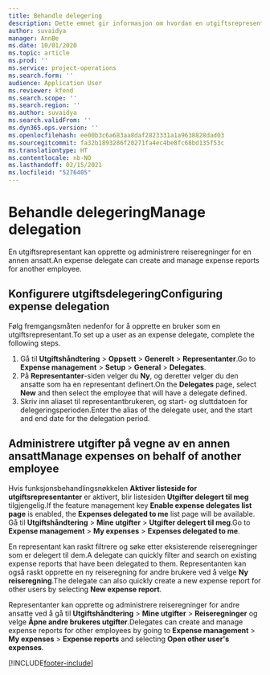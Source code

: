 ```yaml
---
title: Behandle delegering
description: Dette emnet gir informasjon om hvordan en utgiftsrepresentant kan opprette og administrere reiseregninger for en annen ansatt.
author: suvaidya
manager: AnnBe
ms.date: 10/01/2020
ms.topic: article
ms.prod: ''
ms.service: project-operations
ms.search.form: ''
audience: Application User
ms.reviewer: kfend
ms.search.scope: ''
ms.search.region: ''
ms.author: suvaidya
ms.search.validFrom: ''
ms.dyn365.ops.version: ''
ms.openlocfilehash: ee00b3c6a683aa8daf2823331a1a9638828dad03
ms.sourcegitcommit: fa32b1893286f20271fa4ec4be8fc68bd135f53c
ms.translationtype: HT
ms.contentlocale: nb-NO
ms.lasthandoff: 02/15/2021
ms.locfileid: "5276405"
---
```

# <a name="manage-delegation"></a><span data-ttu-id="ed1f5-103">Behandle delegering</span><span class="sxs-lookup"><span data-stu-id="ed1f5-103">Manage delegation</span></span>
<span data-ttu-id="ed1f5-104">En utgiftsrepresentant kan opprette og administrere reiseregninger for en annen ansatt.</span><span class="sxs-lookup"><span data-stu-id="ed1f5-104">An expense delegate can create and manage expense reports for another employee.</span></span>

## <a name="configuring-expense-delegation"></a><span data-ttu-id="ed1f5-105">Konfigurere utgiftsdelegering</span><span class="sxs-lookup"><span data-stu-id="ed1f5-105">Configuring expense delegation</span></span>

<span data-ttu-id="ed1f5-106">Følg fremgangsmåten nedenfor for å opprette en bruker som en utgiftsrepresentant.</span><span class="sxs-lookup"><span data-stu-id="ed1f5-106">To set up a user as an expense delegate, complete the following steps.</span></span> 
1. <span data-ttu-id="ed1f5-107">Gå til **Utgiftshåndtering** > **Oppsett** > **Generelt** > **Representanter**.</span><span class="sxs-lookup"><span data-stu-id="ed1f5-107">Go to **Expense management** > **Setup** > **General** > **Delegates**.</span></span> 
2. <span data-ttu-id="ed1f5-108">På **Representanter**-siden velger du **Ny**, og deretter velger du den ansatte som ha en representant definert.</span><span class="sxs-lookup"><span data-stu-id="ed1f5-108">On the **Delegates** page, select **New** and then select the employee that will have a delegate defined.</span></span> 
3. <span data-ttu-id="ed1f5-109">Skriv inn aliaset til representantbrukeren, og start- og sluttdatoen for delegeringsperioden.</span><span class="sxs-lookup"><span data-stu-id="ed1f5-109">Enter the alias of the delegate user, and the start and end date for the delegation period.</span></span>

## <a name="manage-expenses-on-behalf-of-another-employee"></a><span data-ttu-id="ed1f5-110">Administrere utgifter på vegne av en annen ansatt</span><span class="sxs-lookup"><span data-stu-id="ed1f5-110">Manage expenses on behalf of another employee</span></span>

<span data-ttu-id="ed1f5-111">Hvis funksjonsbehandlingsnøkkelen **Aktiver listeside for utgiftsrepresentanter** er aktivert, blir listesiden **Utgifter delegert til meg** tilgjengelig.</span><span class="sxs-lookup"><span data-stu-id="ed1f5-111">If the feature management key **Enable expense delegates list page** is enabled, the **Expenses delegated to me** list page will be available.</span></span> <span data-ttu-id="ed1f5-112">Gå til **Utgiftshåndtering** > **Mine utgifter** > **Utgifter delegert til meg**.</span><span class="sxs-lookup"><span data-stu-id="ed1f5-112">Go to **Expense management** > **My expenses** > **Expenses delegated to me**.</span></span>

<span data-ttu-id="ed1f5-113">En representant kan raskt filtrere og søke etter eksisterende reiseregninger som er delegert til dem.</span><span class="sxs-lookup"><span data-stu-id="ed1f5-113">A delegate can quickly filter and search on existing expense reports that have been delegated to them.</span></span> <span data-ttu-id="ed1f5-114">Representanten kan også raskt opprette en ny reiseregning for andre brukere ved å velge **Ny reiseregning**.</span><span class="sxs-lookup"><span data-stu-id="ed1f5-114">The delegate can also quickly create a new expense report for other users by selecting **New expense report**.</span></span>

<span data-ttu-id="ed1f5-115">Representanter kan opprette og administrere reiseregninger for andre ansatte ved å gå til **Utgiftshåndtering** > **Mine utgifter** > **Reiseregninger** og velge **Åpne andre brukeres utgifter**.</span><span class="sxs-lookup"><span data-stu-id="ed1f5-115">Delegates can create and manage expense reports for other employees by going to **Expense management** > **My expenses** > **Expense reports** and selecting **Open other user's expenses**.</span></span>


[!INCLUDE[footer-include](../includes/footer-banner.md)]